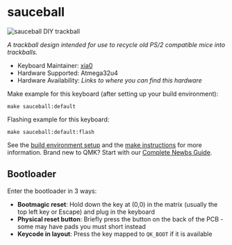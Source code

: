# sauceball

![sauceball DIY trackball](https://i.imgur.com/h5vI6Rqh.jpg)

*A trackball design intended for use to recycle old PS/2 compatible mice into trackballs.*

* Keyboard Maintainer: [xia0](https://github.com/xia0)
* Hardware Supported: Atmega32u4
* Hardware Availability: *Links to where you can find this hardware*

Make example for this keyboard (after setting up your build environment):

    make sauceball:default

Flashing example for this keyboard:

    make sauceball:default:flash

See the [build environment setup](https://docs.qmk.fm/#/getting_started_build_tools) and the [make instructions](https://docs.qmk.fm/#/getting_started_make_guide) for more information. Brand new to QMK? Start with our [Complete Newbs Guide](https://docs.qmk.fm/#/newbs).

## Bootloader

Enter the bootloader in 3 ways:

* **Bootmagic reset**: Hold down the key at (0,0) in the matrix (usually the top left key or Escape) and plug in the keyboard
* **Physical reset button**: Briefly press the button on the back of the PCB - some may have pads you must short instead
* **Keycode in layout**: Press the key mapped to `QK_BOOT` if it is available
